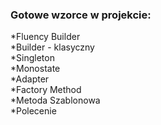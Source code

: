 ### Gotowe wzorce w projekcie:

*Fluency Builder</br>
*Builder - klasyczny</br>
*Singleton</br>
*Monostate</br>
*Adapter</br>
*Factory Method</br>
*Metoda Szablonowa</br>
*Polecenie</br>
